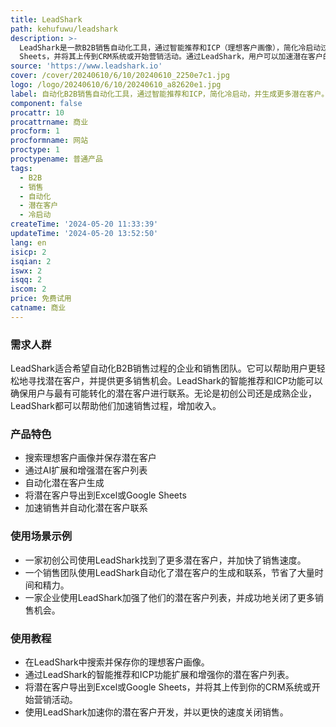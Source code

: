 ```yaml
---
title: LeadShark
path: kehufuwu/leadshark
description: >-
  LeadShark是一款B2B销售自动化工具，通过智能推荐和ICP（理想客户画像），简化冷启动过程。它可以帮助用户寻找更多潜在客户，并提供验证的联系方式。LeadShark还提供自动化的潜在客户生成，以扩大销售渠道。用户可以将潜在客户导出到Excel或Google
  Sheets，并将其上传到CRM系统或开始营销活动。通过LeadShark，用户可以加速潜在客户的开发，并以更快的速度关闭销售。
source: 'https://www.leadshark.io'
cover: /cover/20240610/6/10/20240610_2250e7c1.jpg
logo: /logo/20240610/6/10/20240610_a82620e1.jpg
label: 自动化B2B销售自动化工具，通过智能推荐和ICP，简化冷启动，并生成更多潜在客户。
component: false
procattr: 10
procattrname: 商业
procform: 1
procformname: 网站
proctype: 1
proctypename: 普通产品
tags:
  - B2B
  - 销售
  - 自动化
  - 潜在客户
  - 冷启动
createTime: '2024-05-20 11:33:39'
updateTime: '2024-05-20 13:52:50'
lang: en
isicp: 2
isqian: 2
iswx: 2
isqq: 2
iscom: 2
price: 免费试用
catname: 商业
---
```




### 需求人群
LeadShark适合希望自动化B2B销售过程的企业和销售团队。它可以帮助用户更轻松地寻找潜在客户，并提供更多销售机会。LeadShark的智能推荐和ICP功能可以确保用户与最有可能转化的潜在客户进行联系。无论是初创公司还是成熟企业，LeadShark都可以帮助他们加速销售过程，增加收入。

### 产品特色
* 搜索理想客户画像并保存潜在客户
* 通过AI扩展和增强潜在客户列表
* 自动化潜在客户生成
* 将潜在客户导出到Excel或Google Sheets
* 加速销售并自动化潜在客户联系

### 使用场景示例
* 一家初创公司使用LeadShark找到了更多潜在客户，并加快了销售速度。
* 一个销售团队使用LeadShark自动化了潜在客户的生成和联系，节省了大量时间和精力。
* 一家企业使用LeadShark加强了他们的潜在客户列表，并成功地关闭了更多销售机会。

### 使用教程
* 在LeadShark中搜索并保存你的理想客户画像。
* 通过LeadShark的智能推荐和ICP功能扩展和增强你的潜在客户列表。
* 将潜在客户导出到Excel或Google Sheets，并将其上传到你的CRM系统或开始营销活动。
* 使用LeadShark加速你的潜在客户开发，并以更快的速度关闭销售。

  
